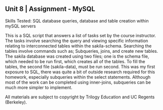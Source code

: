## Unit 8 | Assignment - MySQL

Skills Tested:  SQL database queries, database and table creation within mySQL servers

This is a SQL script that answers a list of tasks set by the course instructor.  The tasks involve searching the query and viewing specific information relating to interconnected tables within the sakila-schema.  Searching the tables involve commands such as; Subqueries, joins, and create new tables.  The sakila database was created using two files; one is the schema file, which needed to be run first, which creates all of the tables.  To fill the tables, the second file (sakila-data), must be run second. This was my first exposure to SQL, there was quite a bit of outside research required for this homework, especially subqueries within the select statements.  Although most of the work can be completed using inner-joins, subqueries can be much more simpler to implement.  

All materials are subject to copyright by Trilogy Education and UC Regents (Berkeley).



